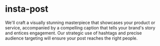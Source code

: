 # insta-post
We'll craft a visually stunning masterpiece that showcases your product or service, accompanied by a compelling caption that tells your brand's story and entices engagement. Our strategic use of hashtags and precise audience targeting will ensure your post reaches the right people.
